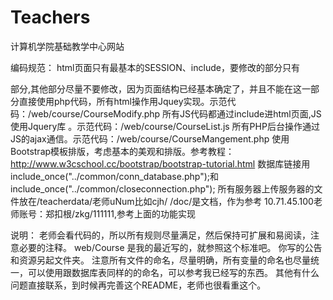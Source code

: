 Teachers
========

计算机学院基础教学中心网站


编码规范：
    html页面只有最基本的SESSION、include，要修改的部分只有<div class="span9"></div>部分,其他部分尽量不要修改，因为页面结构已经基本确定了，并且不能在这一部分直接使用php代码，所有html操作用Jquey实现。示范代码：/web/course/CourseModify.php
    所有JS代码都通过<link>include进html页面,JS使用Jquery库 。示范代码：/web/course/CourseList.js
    所有PHP后台操作通过JS的ajax通信。示范代码：/web/course/CourseMangement.php
    使用Bootstrap模板排版，考虑基本的美观和排版。参考教程：http://www.w3cschool.cc/bootstrap/bootstrap-tutorial.html
    数据库链接用include_once("../common/conn_database.php");和include_once("../common/closeconnection.php");
    所有服务器上传服务器的文件放在/teacherdata/老师uNum比如cjh/
    /doc/是文档，作为参考
    10.71.45.100老师账号：郑扣根/zkg/111111,参考上面的功能实现
    
    
说明：
    老师会看代码的，所以所有规则尽量满足，然后保持可扩展和易阅读，注意必要的注释。
    web/Course 是我的最近写的，就参照这个标准吧。
    你写的公告和资源另起文件夹。
    注意所有文件的命名，尽量明确，所有变量的命名也尽量统一，可以使用跟数据库表同样的的命名，可以参考我已经写的东西。
    其他有什么问题直接联系，到时候再完善这个README，老师也很看重这个。

